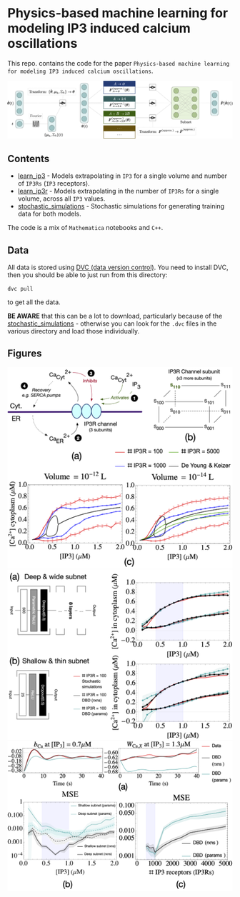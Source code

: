# Physics-based machine learning for modeling IP3 induced calcium oscillations

This repo. contains the code for the paper `Physics-based machine learning for modeling IP3 induced calcium oscillations`.

<img src="figures_readme/fig_1.png" alt="drawing" width="600"/>

## Contents

* [learn_ip3](learn_ip3) - Models extrapolating in `IP3` for a single volume and number of `IP3Rs` (`IP3` receptors).
* [learn_ip3r](learn_ip3r) - Models extrapolating in the number of `IP3Rs` for a single volume, across all `IP3` values.
* [stochastic_simulations](stochastic_simulations) - Stochastic simulations for generating training data for both models.

The code is a mix of `Mathematica` notebooks and `C++`.

## Data

All data is stored using [DVC (data version control)](https://dvc.org). You need to install DVC, then you should be able to just run from this directory:
```
dvc pull
```
to get all the data. 

**BE AWARE** that this can be a lot to download, particularly because of the [stochastic_simulations](stochastic_simulations) - otherwise you can look for the `.dvc` files in the various directory and load those individually.

## Figures

<img src="figures_readme/fig_2.png" alt="drawing" width="600"/>
<img src="figures_readme/fig_3.png" alt="drawing" width="600"/>
<img src="figures_readme/fig_4.png" alt="drawing" width="600"/>